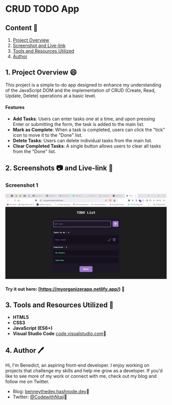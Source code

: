 # CRUD TODO App

## Content :link:

1. [Project Overview](#1-project-overview-😄)
2. [Screenshot and Live-link](#2-screenshots-📷-and-live-link-🔗)
3. [Tools and Resources Utilized](#6-tools-and-resources-utilized-🔧)
4. [Author](#7-author-🖊️)

## 1. Project Overview 😄
This project is a simple to-do app designed to enhance my understanding of the JavaScript DOM and the implementation of CRUD (Create, Read, Update, Delete) operations at a basic level.  

#### Features  
- **Add Tasks**: Users can enter tasks one at a time, and upon pressing Enter or submitting the form, the task is added to the main list.  
- **Mark as Complete**: When a task is completed, users can click the "tick" icon to move it to the "Done" list.  
- **Delete Tasks**: Users can delete individual tasks from the main list.  
- **Clear Completed Tasks**: A single button allows users to clear all tasks from the "Done" list.  
  
## 2. Screenshots 📷 and Live-link :link:

### Screenshot 1
![Desktop View](/todo-app.png)

#### Try it out here: [https://myorganizerapp.netlify.app/) :link:

## 3. Tools and Resources Utilized 🔧

- **HTML5**
- **CSS3**
- **JavaScript (ES6+)**
- **Visual Studio Code** [code.visualstudio.com](https://code.visualstudio.com/):link:

## 4. Author 🖊️

Hi, I'm Benedict, an aspiring front-end developer. I enjoy working on projects that challenge my skills and help me grow as a developer. If you'd like to see more of my work or connect with me, check out my blog and follow me on Twitter.

- Blog: [benneythedev.hashnode.dev](https://benneythedev.hashnode.dev/):link:
- Twitter: [@CodewithNtaji](https://www.twitter.com/CodewithNtaji):link:
